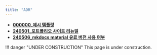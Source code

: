 ```yaml
---
title: "ADR"
---
```


<div class="grid cards" markdown>

-   [__000000_예시 템플릿__](./docs/000000_template.md)
-   [__240501_포트폴리오 사이트 리뉴얼__](./docs/240501.md)
-   [__240506_mkdocs material 유료 버전 사용 여부__](./docs/240506.md)

</div>

!!! danger "UNDER CONSTRUCTION"
    This page is under construction.